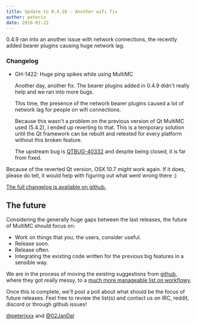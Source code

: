 ```yaml
---
title: Update to 0.4.10 - Another wifi fix
author: peterix
date: 2016-01-22
---
```


0.4.9 ran into an another issue with network connections, the recently added bearer plugins causing huge network lag.

### Changelog
- GH-1422: Huge ping spikes while using MultiMC

    Another day, another fix. The bearer plugins added in 0.4.9 didn't really help and we ran into more bugs.

    This time, the presence of the network bearer plugins caused a lot of network lag for people on wifi connections.

    Because this wasn't a problem on the previous version of Qt MultiMC used (5.4.2), I ended up reverting to that. This is a temporary solution until the Qt framework can be rebuilt and retested for every platform without this broken feature.

    The upstream bug is [QTBUG-40332](https://bugreports.qt.io/browse/QTBUG-40332) and despite being closed, it is far from fixed.

Because of the reverted Qt version, OSX 10.7 *might* work again. If it does, please do tell, it would help with figuring out what went wrong there :)

[The full changelog is available on github.](https://github.com/MultiMC/MultiMC5/blob/7ca9f92343e2fb2a15d278b08f7244838e74a5d8/changelog.md)

## The future

Considering the generally huge gaps between the last releases, the future of MultiMC should focus on:

* Work on things that *you*, the users, consider useful.
* Release soon.
* Release often.
* Integrating the existing code written for the previous big features in a sensible way.

We are in the process of moving the existing suggestions from [github](https://github.com/MultiMC/MultiMC5/labels/feature), where they got really messy, to a [much more manageable list on workflowy](https://workflowy.com/s/2EyDMcp7CU).

Once this is complete, we'll post a poll about what should be the focus of future releases. Feel free to review the list(s) and contact us on IRC, reddit, discord or through github issues!

[@peterixxx](https://twitter.com/peterixxx) and [@02JanDal](https://twitter.com/02JanDal)
